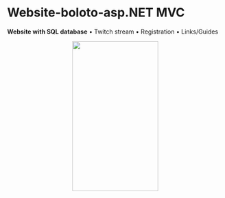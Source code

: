 # Website-boloto-asp.NET MVC
**Website with SQL database**
• Twitch stream
• Registration
• Links/Guides


<p align="center">
  <img width="200" height="350" src="https://user-images.githubusercontent.com/17459523/210518821-65c39ddb-8353-4fa2-9127-22d15ff66996.png">



</p>
